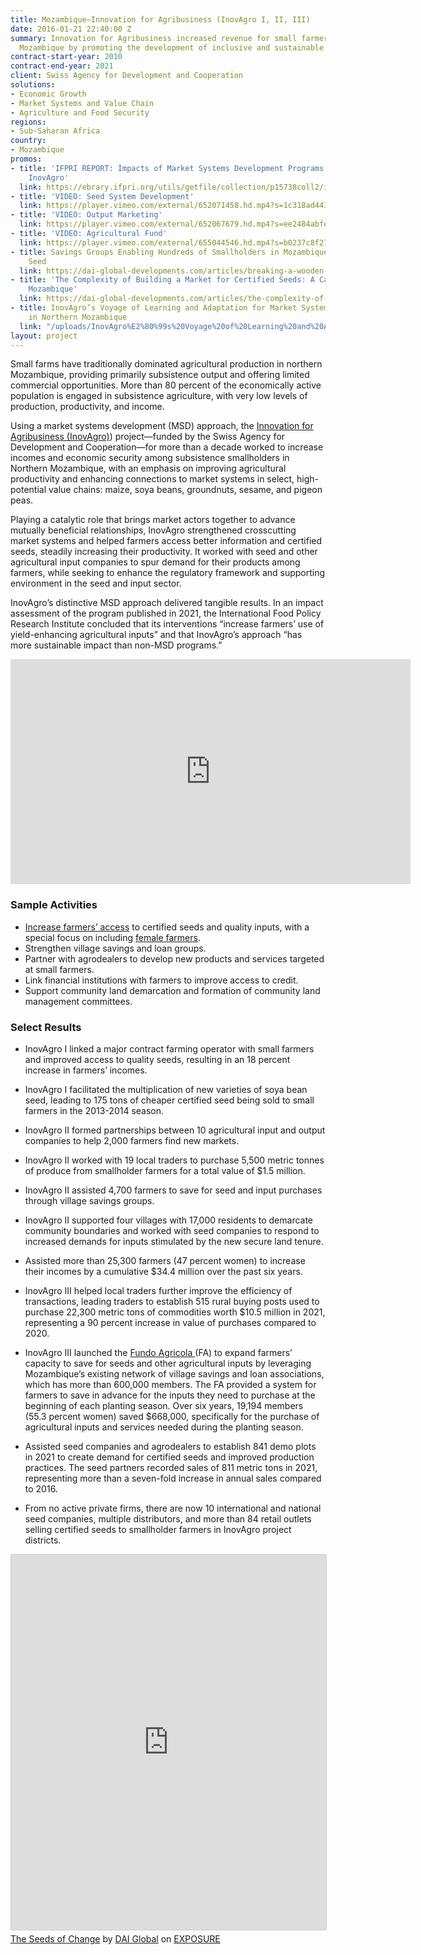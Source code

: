 ```yaml
---
title: Mozambique—Innovation for Agribusiness (InovAgro I, II, III)
date: 2016-01-21 22:40:00 Z
summary: Innovation for Agribusiness increased revenue for small farmers in northern
  Mozambique by promoting the development of inclusive and sustainable market systems.
contract-start-year: 2010
contract-end-year: 2021
client: Swiss Agency for Development and Cooperation
solutions:
- Economic Growth
- Market Systems and Value Chain
- Agriculture and Food Security
regions:
- Sub-Saharan Africa
country:
- Mozambique
promos:
- title: 'IFPRI REPORT: Impacts of Market Systems Development Programs: The Case of
    InovAgro'
  link: https://ebrary.ifpri.org/utils/getfile/collection/p15738coll2/id/134698/filename/134910.pdf
- title: 'VIDEO: Seed System Development'
  link: https://player.vimeo.com/external/652071458.hd.mp4?s=1c318ad443a490c0ec8238c576e06ebd5347b37c&profile_id=174
- title: 'VIDEO: Output Marketing'
  link: https://player.vimeo.com/external/652067679.hd.mp4?s=ee2484abfe2dc008393c47d77c7d190fed04ef46&profile_id=174
- title: 'VIDEO: Agricultural Fund'
  link: https://player.vimeo.com/external/655044546.hd.mp4?s=b0237c8f271b5b8a6a8edd897e9ff3893d0f0476&profile_id=174
- title: Savings Groups Enabling Hundreds of Smallholders in Mozambique to Buy Certified
    Seed
  link: https://dai-global-developments.com/articles/breaking-a-wooden-box-under-a-mango-tree
- title: 'The Complexity of Building a Market for Certified Seeds: A Case Study from
    Mozambique'
  link: https://dai-global-developments.com/articles/the-complexity-of-building-a-market-for-certified-seeds-a-case-study-from-mozambique
- title: InovAgro’s Voyage of Learning and Adaptation for Market Systems Development
    in Northern Mozambique
  link: "/uploads/InovAgro%E2%80%99s%20Voyage%20of%20Learning%20and%20Adaptation%20for%20Market%20Systems%20Development%20in%20Northern%20Mozambique.pdf"
layout: project
---
```


Small farms have traditionally dominated agricultural production in northern Mozambique, providing primarily subsistence output and offering limited commercial opportunities. More than 80 percent of the economically active population is engaged in subsistence agriculture, with very low levels of production, productivity, and income.

Using a market systems development (MSD) approach, the [Innovation for Agribusiness (InovAgro)](https://beamexchange.org/practice/programme-index/278/)) project—funded by the Swiss Agency for Development and Cooperation—for more than a decade worked to increase incomes and economic security among subsistence smallholders in Northern Mozambique, with an emphasis on improving agricultural productivity and enhancing connections to market systems in select, high-potential value chains: maize, soya beans, groundnuts, sesame, and pigeon peas.

Playing a catalytic role that brings market actors together to advance mutually beneficial relationships, InovAgro strengthened crosscutting market systems and helped farmers access better information and certified seeds, steadily increasing their productivity. It worked with seed and other agricultural input companies to spur demand for their products among farmers, while seeking to enhance the regulatory framework and supporting environment in the seed and input sector.

InovAgro’s distinctive MSD approach delivered tangible results. In an impact assessment of the program published in 2021, the International Food Policy Research Institute concluded that its interventions “increase farmers’ use of yield-enhancing agricultural inputs” and that InovAgro’s approach “has more sustainable impact than non-MSD programs.”

<iframe src="https://player.vimeo.com/video/652062287?h=a4a425d913" width="640" height="360" frameborder="0" allow="autoplay; fullscreen; picture-in-picture" allowfullscreen></iframe>

### Sample Activities

* [Increase farmers’ access](http://dai-global-developments.com/articles/four-recommendations-for-strengthening-seed-systems/) to certified seeds and quality inputs, with a special focus on including [female farmers](https://www.shareweb.ch/site/Gender/Pages/About/International%20Women%20Day.aspx).
* Strengthen village savings and loan groups.
* Partner with agrodealers to develop new products and services targeted at small farmers.
* Link financial institutions with farmers to improve access to credit.
* Support community land demarcation and formation of community land management committees.

### Select Results

* InovAgro I linked a major contract farming operator with small farmers and improved access to quality seeds, resulting in an 18 percent increase in farmers’ incomes.
* InovAgro I facilitated the multiplication of new varieties of soya bean seed, leading to 175 tons of cheaper certified seed being sold to small farmers in the 2013-2014 season.
* InovAgro II formed partnerships between 10 agricultural input and output companies to help 2,000 farmers find new markets.
* InovAgro II worked with 19 local traders to purchase 5,500 metric tonnes of produce from smallholder farmers for a total value of $1.5 million.
* InovAgro II assisted 4,700 farmers to save for seed and input purchases through village savings groups.
* InovAgro II supported four villages with 17,000 residents to demarcate community boundaries and worked with seed companies to respond to increased demands for inputs stimulated by the new secure land tenure.

* Assisted more than 25,300 farmers (47 percent women) to increase their incomes by a cumulative $34.4 million over the past six years.
* InovAgro III helped local traders further improve the efficiency of transactions, leading traders to establish 515 rural buying posts used to purchase 22,300 metric tons of commodities worth $10.5 million in 2021, representing a 90 percent increase in value of purchases compared to 2020.
* InovAgro III launched the [Fundo Agricola ](https://www.shareweb.ch/site/EI/Pages/Content/newsdetail.aspx?ItemID=1665)(FA) to expand farmers’ capacity to save for seeds and other agricultural inputs by leveraging Mozambique’s existing network of village savings and loan associations, which has more than 600,000 members. The FA provided a system for farmers to save in advance for the inputs they need to purchase at the beginning of each planting season. Over six years, 19,194 members (55.3 percent women) saved $668,000, specifically for the purchase of agricultural inputs and services needed during the planting season.
* Assisted seed companies and agrodealers to establish 841 demo plots in 2021 to create demand for certified seeds and improved production practices. The seed partners recorded sales of 811 metric tons in 2021, representing more than a seven-fold increase in annual sales compared to 2016.
* From no active private firms, there are now 10 international and national seed companies, multiple distributors, and more than 84 retail outlets selling certified seeds to smallholder farmers in InovAgro project districts.

<iframe src="https://DAIGlobal.exposure.co/the-seeds-of-transformation/embed/cover?embed=true" style="width:100%;height:600px;margin-bottom:5px;border:solid 1px #ccc;border-radius:2px;"></iframe><br><a href="https://DAIGlobal.exposure.co/the-seeds-of-transformation">The Seeds of Change</a> by <a href="https://daiglobal.exposure.co/">DAI Global</a> on <a href="https://exposure.co" style="text-transform:uppercase">Exposure</a>
